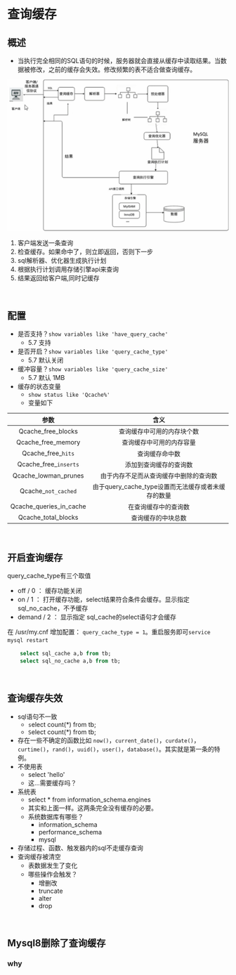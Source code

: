 # 查询缓存

## 概述
- 当执行完全相同的SQL语句的时候，服务器就会直接从缓存中读取结果。当数据被修改，之前的缓存会失效。修改频繁的表不适合做查询缓存。

![](/mysql/query_cache.jpg)

1. 客户端发送一条查询
2. 检查缓存。如果命中了，则立即返回，否则下一步
3. sql解析器、优化器生成执行计划
4. 根据执行计划调用存储引擎api来查询
5. 结果返回给客户端,同时记缓存

<br />

## 配置
- 是否支持？`show variables like 'have_query_cache'`
  - 5.7 支持
- 是否开启？`show variables like 'query_cache_type'`
  - 5.7 默认关闭
- 缓冲容量？`show variables like 'query_cache_size'`
  - 5.7 默认 1MB
- 缓存的状态变量
  - `show status like 'Qcache%'`
  - 变量如下
  
参数|含义
:-:|:-:
Qcache_free_blocks|查询缓存中可用的内存块个数
Qcache_free_memory|查询缓存中可用的内存容量
Qcache_free_`hits`|查询缓存命中数
Qcache_free_`inserts`|添加到查询缓存的查询数
Qcache_lowman_prunes|由于内存不足而从查询缓存中删除的查询数
Qcache_`not_cached`|由于query_cache_type设置而无法缓存或者未缓存的数量
Qcache_queries_in_cache|在查询缓存中的查询数
Qcache_total_blocks|查询缓存的中块总数

<br />

## 开启查询缓存
query_cache_type有三个取值
- off / 0 ： 缓存功能关闭
- on / 1 ： 打开缓存功能，select结果符合条件会缓存。显示指定 sql_no_cache，不予缓存
- demand / 2 ： 显示指定 sql_cache的select语句才会缓存

在 /usr/my.cnf 增加配置： `query_cache_type = 1`。重启服务即可`service mysql restart`

```sql
    select sql_cache a,b from tb;
    select sql_no_cache a,b from tb;
```

<br />

## 查询缓存失效
- sql语句不一致
  - `s`elect count(*) from tb;
  - `S`elect count(*) from tb;
- 存在一些不确定的函数比如 `now()`，`current_date()`，`curdate()`，`curtime()`，`rand()`，`uuid()`，`user()`，`database()`。其实就是第一条的特例。
- 不使用表
  - select 'hello'
  - 这...需要缓存吗？
- 系统表
  - select * from information_schema.engines
  - 其实和上面一样。这两条完全没有缓存的必要。
  - 系统数据库有哪些？
    - information_schema
    - performance_schema
    - mysql
- 存储过程、函数、触发器内的sql不走缓存查询
- 查询缓存被清空
  - 表数据发生了变化
  - 哪些操作会触发？
    - 增删改
    - truncate
    - alter
    - drop

<br />

## Mysql8删除了查询缓存
### why